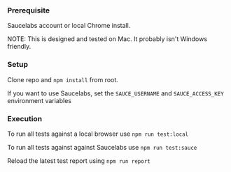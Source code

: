 ### Prerequisite

Saucelabs account or local Chrome install.

NOTE: This is designed and tested on Mac.  It probably isn't Windows friendly.

### Setup

Clone repo and `npm install` from root.

If you want to use Saucelabs, set the `SAUCE_USERNAME` and `SAUCE_ACCESS_KEY` environment variables

### Execution

To run all tests against a local browser use `npm run test:local`

To run all tests against against Saucelabs use `npm run test:sauce`

Reload the latest test report using `npm run report`
